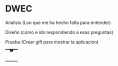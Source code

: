 # DWEC
Analisis (Lon que me ha hecho falta  para entender)  


Diseño (como e ido respondiendo a esas preguntas)


Prueba (Crear gift para mostrar la aplicacion)

<img src="gif.gif" width="40" height="40" />



